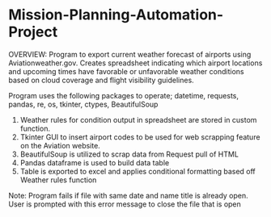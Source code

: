 # Mission-Planning-Automation-Project

OVERVIEW: Program to export current weather forecast of airports using Aviationweather.gov.  Creates spreadsheet indicating which airport 
locations and upcoming times have favorable or unfavorable weather conditions based on cloud coverage and flight visibility guidelines.

Program uses the following packages to operate; datetime, requests, pandas, re, os, tkinter, ctypes, BeautifulSoup

1. Weather rules for condition output in spreadsheet are stored in custom function.
2. Tkinter GUI to insert airport codes to be used for web scrapping feature on the Aviation website.
3. BeautifulSoup is utilized to scrap data from Request pull of HTML 
4. Pandas dataframe is used to build data table
5. Table is exported to excel and applies conditional formatting based off Weather rules function

Note: Program fails if file with same date and name title is already open.  User is prompted with this error message to close the file that is open
